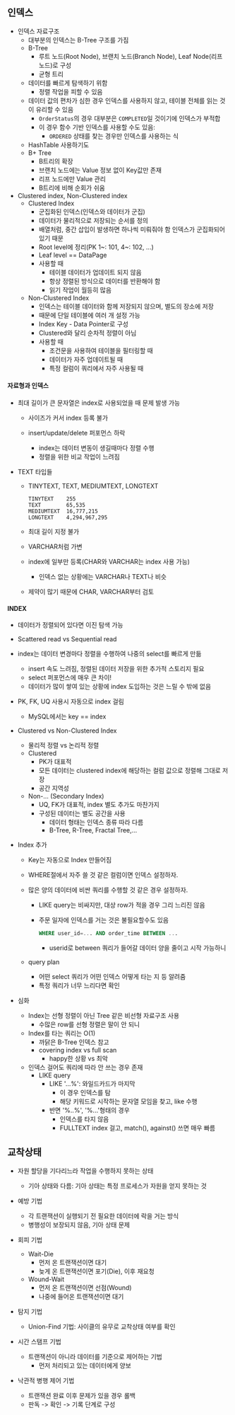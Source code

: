 ## 인덱스

- 인덱스 자료구조
  - 대부분의 인덱스는 B-Tree 구조를 가짐
  - B-Tree
    - 루트 노드(Root Node), 브랜치 노드(Branch Node), Leaf Node(리프 노드)로 구성
    - 균형 트리
  - 데이터를 빠르게 탐색하기 위함
    - 정렬 작업을 피할 수 있음
  - 데이터 값의 편차가 심한 경우 인덱스를 사용하지 않고, 테이블 전체를 읽는 것이 유리할 수 있음
    - `OrderStatus`의 경우 대부분은 `COMPLETED`일 것이기에 인덱스가 부적합
    - 이 경우 함수 기반 인덱스를 사용할 수도 있음:
      - `ORDERED` 상태를 찾는 경우만 인덱스를 사용하는 식
  - HashTable 사용하기도
  - B+ Tree
    - B트리의 확장
    - 브랜치 노드에는 Value 정보 없이 Key값만 존재
    - 리프 노드에만 Value 관리
    - B트리에 비해 순회가 쉬움
- Clustered index, Non-Clustered index
  - Clustered Index
    - 군집화된 인덱스(인덱스와 데이터가 군집)
    - 데이터가 물리적으로 저장되는 순서를 정의
    - 배열처럼, 중간 삽입이 발생하면 하나씩 미뤄줘야 함
      인덱스가 군집화되어있기 때문
    - Root level에 정리(PK 1~: 101, 4~: 102, ...)
    - Leaf level == DataPage
    - 사용할 때
      - 테이블 데이터가 업데이트 되지 않음
      - 항상 정렬된 방식으로 데이터를 반환해야 함
      - 읽기 작업이 월등히 많음
  - Non-Clustered Index
    - 인덱스는 테이블 데이터와 함께 저장되지 않으며, 별도의 장소에 저장
    - 때문에 단일 테이블에 여러 개 설정 가능
    - Index Key - Data Pointer로 구성
    - Clustered와 달리 순차적 정렬이 아님
    - 사용할 때
      - 조건문을 사용하여 테이블을 필터링할 때
      - 데이터가 자주 업데이트될 때
      - 특정 컬럼이 쿼리에서 자주 사용될 때



#### 자료형과 인덱스

- 최대 길이가 큰 문자열은 index로 사용되었을 때 문제 발생 가능

  - 사이즈가 커서 index 등록 불가

  - insert/update/delete 퍼포먼스 하락
    - index는 데이터 변동이 생길때마다 정렬 수행
    - 정렬을 위한 비교 작업이 느려짐

- TEXT 타입들

  - TINYTEXT, TEXT, MEDIUMTEXT, LONGTEXT

    ```
    TINYTEXT	255
    TEXT		65,535
    MEDIUMTEXT	16,777,215
    LONGTEXT	4,294,967,295
    ```

  - 최대 길이 지정 불가

  - VARCHAR처럼 가변

  - index에 일부만 등록(CHAR와 VARCHAR는 index 사용 가능)

    - 인덱스 없는 상황에는 VARCHAR나 TEXT나 비슷

  - 제약이 많기 때문에 CHAR, VARCHAR부터 검토



#### INDEX

- 데이터가 정렬되어 있다면 이진 탐색 가능

- Scattered read vs Sequential read

- index는 데이터 변경마다 정렬을 수행하여 나중의 select를 빠르게 만듦

  - insert 속도 느려짐, 정렬된 데이터 저장을 위한 추가적 스토리지 필요
  - select 퍼포먼스에 매우 큰 차이!
  - 데이터가 많이 쌓여 있는 상황에 index 도입하는 것은 느릴 수 밖에 없음

- PK, FK, UQ 사용시 자동으로 index 걸림

  - MySQL에서는 key == index

- Clustered vs Non-Clustered Index

  - 물리적 정렬 vs 논리적 정렬
  - Clustered
    - PK가 대표적
    - 모든 데이터는 clustered index에 해당하는 컬럼 값으로 정렬해 그대로 저장
    - 공간 지역성
  - Non-... (Secondary Index)
    - UQ, FK가 대표적, index 별도 추가도 마찬가지
    - 구성된 데이터는 별도 공간을 사용
      - 데이터 형태는 인덱스 종류 따라 다름
      - B-Tree, R-Tree, Fractal Tree,...

- Index 추가

  - Key는 자동으로 Index 만들어짐

  - WHERE절에서 자주 쓸 것 같은 컬럼이면 인덱스 설정하자.

  - 많은 양의 데이터에 비싼 쿼리를 수행할 것 같은 경우 설정하자.

    - LIKE query는 비싸지만, 대상 row가 적을 경우 그리 느리진 않음

    - 주문 일자에 인덱스를 거는 것은 불필요할수도 있음

      ```sql
      WHERE user_id=... AND order_time BETWEEN ...
      ```

      - userid로 between 쿼리가 들어갈 데이터 양을 줄이고 시작 가능하니

  - query plan

    - 어떤 select 쿼리가 어떤 인덱스 어떻게 타는 지 등 알려줌
    - 특정 쿼리가 너무 느리다면 확인

- 심화

  - Index는 선형 정렬이 아닌 Tree 같은 비선형 자료구조 사용
    - 수많은 row를 선형 정렬은 말이 안 되니
  - Index를 타는 쿼리는 O(1)
    - 까닭은 B-Tree 인덱스 참고
    - covering index vs full scan
      - happy한 상황 vs 최악
  - 인덱스 걸어도 쿼리에 따라 안 쓰는 경우 존재
    - LIKE query
      - LIKE '...%': 와일드카드가 마지막
        - 이 경우 인덱스를 탐
        - 해당 키워드로 시작하는 문자열 모임을 찾고, like 수행
      - 반면 '%..%', '%...'형태의 경우
        - 인덱스를 타지 않음
        - FULLTEXT index 걸고, match(), against() 쓰면 매우 빠름



## 교착상태

- 자원 할당을 기다리느라 작업을 수행하지 못하는 상태
  - 기아 상태와 다름: 기아 상태는 특정 프로세스가 자원을 얻지 못하는 것
- 예방 기법
  - 각 트랜잭션이 실행되기 전 필요한 데이터에 락을 거는 방식
  - 병행성이 보장되지 않음, 기아 상태 문제
- 회피 기법
  - Wait-Die
    - 먼저 온 트랜잭션이면 대기
    - 늦게 온 트랜잭션이면 포기(Die), 이후 재요청
  - Wound-Wait
    - 먼저 온 트랜잭션이면 선점(Wound)
    - 나중에 들어온 트랜잭션이면 대기

- 탐지 기법
  - Union-Find 기법: 사이클의 유무로 교착상태 여부를 확인
- 시간 스탬프 기법
  - 트랜잭션이 아니라 데이터를 기준으로 제어하는 기법
    - 먼저 처리되고 있는 데이터에게 양보
- 낙관적 병행 제어 기법
  - 트랜잭션 완료 이후 문제가 있을 경우 롤백
  - 판독 -> 확인 -> 기록 단계로 구성